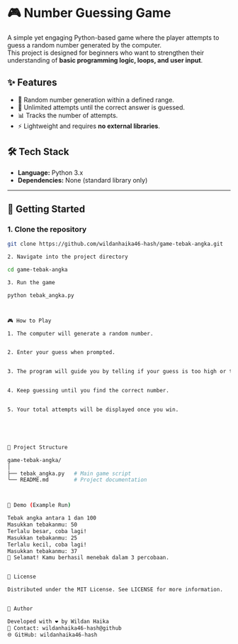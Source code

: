 # 🎮 Number Guessing Game

A simple yet engaging Python-based game where the player attempts to guess a random number generated by the computer.  
This project is designed for beginners who want to strengthen their understanding of **basic programming logic, loops, and user input**.


## ✨ Features
- 🎲 Random number generation within a defined range.
- 🔄 Unlimited attempts until the correct answer is guessed.
- 📊 Tracks the number of attempts.
- ⚡ Lightweight and requires **no external libraries**.


## 🛠️ Tech Stack
- **Language:** Python 3.x  
- **Dependencies:** None (standard library only)

---

## 🚀 Getting Started

### 1. Clone the repository
```bash
git clone https://github.com/wildanhaika46-hash/game-tebak-angka.git

2. Navigate into the project directory

cd game-tebak-angka

3. Run the game

python tebak_angka.py



🎮 How to Play

1. The computer will generate a random number.


2. Enter your guess when prompted.


3. The program will guide you by telling if your guess is too high or too low.


4. Keep guessing until you find the correct number.


5. Your total attempts will be displayed once you win.





📂 Project Structure

game-tebak-angka/
│
├── tebak_angka.py   # Main game script
└── README.md        # Project documentation



📸 Demo (Example Run)

Tebak angka antara 1 dan 100
Masukkan tebakanmu: 50
Terlalu besar, coba lagi!
Masukkan tebakanmu: 25
Terlalu kecil, coba lagi!
Masukkan tebakanmu: 37
🎉 Selamat! Kamu berhasil menebak dalam 3 percobaan.


📜 License

Distributed under the MIT License. See LICENSE for more information.


👤 Author

Developed with ❤️ by Wildan Haika
📧 Contact: wildanhaika46-hash@github
🌐 GitHub: wildanhaika46-hash

